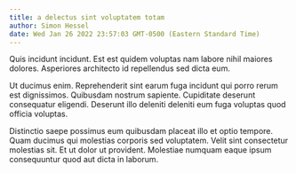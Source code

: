 ```yaml
---
title: a delectus sint voluptatem totam
author: Simon Hessel
date: Wed Jan 26 2022 23:57:03 GMT-0500 (Eastern Standard Time)
---
```

Quis incidunt incidunt. Est est quidem voluptas nam labore nihil maiores dolores. Asperiores architecto id repellendus sed dicta eum.

 Ut ducimus enim. Reprehenderit sint earum fuga incidunt qui porro rerum est dignissimos. Quibusdam nostrum sapiente. Cupiditate deserunt consequatur eligendi. Deserunt illo deleniti deleniti eum fuga voluptas quod officia voluptas.

 Distinctio saepe possimus eum quibusdam placeat illo et optio tempore. Quam ducimus qui molestias corporis sed voluptatem. Velit sint consectetur molestias sit. Et ut dolor ut provident. Molestiae numquam eaque ipsum consequuntur quod aut dicta in laborum.